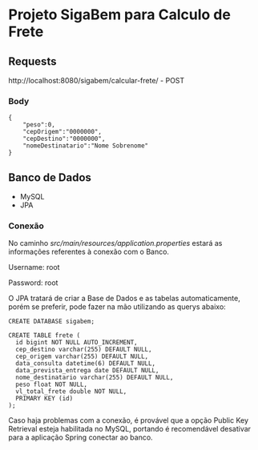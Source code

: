 # Projeto SigaBem para Calculo de Frete

## Requests

http://localhost:8080/sigabem/calcular-frete/ - POST

### Body

```
{
    "peso":0,
    "cepOrigem":"0000000",
    "cepDestino":"0000000",
    "nomeDestinatario":"Nome Sobrenome"
}
```

## Banco de Dados

- MySQL
- JPA

### Conexão

No caminho *src/main/resources/application.properties* estará as informações referentes à conexão com o Banco.

Username: root

Password: root

O JPA tratará de criar a Base de Dados e as tabelas automaticamente, porém se preferir, pode fazer na mão utilizando as querys abaixo:

```
CREATE DATABASE sigabem;

CREATE TABLE frete (
  id bigint NOT NULL AUTO_INCREMENT,
  cep_destino varchar(255) DEFAULT NULL,
  cep_origem varchar(255) DEFAULT NULL,
  data_consulta datetime(6) DEFAULT NULL,
  data_prevista_entrega date DEFAULT NULL,
  nome_destinatario varchar(255) DEFAULT NULL,
  peso float NOT NULL,
  vl_total_frete double NOT NULL,
  PRIMARY KEY (id)
);
```

Caso haja problemas com a conexão, é provável que a opção Public Key Retrieval esteja habilitada no MySQL, portando é recomendável desativar para a aplicação Spring conectar ao banco.
